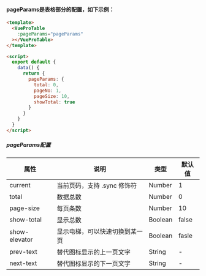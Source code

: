 #### pageParams是表格部分的配置，如下示例：

``` html
<template>
  <VueProTable
    :pageParams="pageParams"
  ></VueProTable>
</template>

<script>
  export default {
    data() {
      return {
        pageParams: {
          total: 0,
          pageNo: 1,
          pageSize: 10,
          showTotal: true
        }
      }
    }
  }
</script>
```


##### pageParams配置

| 属性 | 说明 | 类型 | 默认值 |
| --- | --- | --- | --- |
| current | 当前页码，支持 .sync 修饰符 | Number | 1 |
| total | 数据总数 | Number | 0 |
| page-size | 每页条数 | Number | 10 |
| show-total | 显示总数 | Boolean | false |
| show-elevator | 显示电梯，可以快速切换到某一页 | Boolean | fasle |
| prev-text | 替代图标显示的上一页文字 | String | - |
| next-text | 替代图标显示的下一页文字 | String | - |

